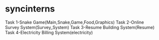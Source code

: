 # syncinterns
Task 1-Snake Game(Main,Snake,Game,Food,Graphics)
Task 2-Online Survey System(Survey_System)
Task 3-Resume Building System(Resume)
Task 4-Electricity Billing System(electricity)

